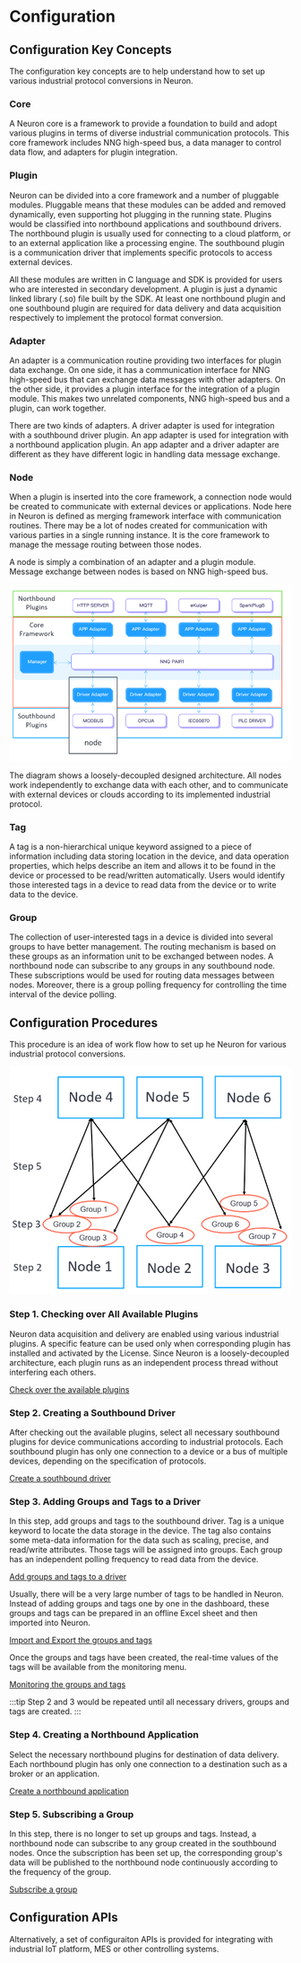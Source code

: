 # Configuration

## Configuration Key Concepts

The configuration key concepts are to help understand how to set up various industrial protocol conversions in Neuron.

### Core

A Neuron core is a framework to provide a foundation to build and adopt various plugins in terms of diverse industrial communication protocols. This core framework includes NNG high-speed bus, a data manager to control data flow, and adapters for plugin integration. 

### Plugin

Neuron can be divided into a core framework and a number of pluggable modules. Pluggable means that these modules can be added and removed dynamically, even supporting hot plugging in the running state. Plugins would be classified into northbound applications and southbound drivers. The northbound plugin is usually used for connecting to a cloud platform, or to an external application like a processing engine. The southbound plugin is a communication driver that implements specific protocols to access external devices. 

All these modules are written in C language and SDK is provided for users who are interested in secondary development. A plugin is just a dynamic linked library (.so) file built by the SDK. At least one northbound plugin and one southbound plugin are required for data delivery and data acquisition respectively to implement the protocol format conversion.

### Adapter

An adapter is a communication routine providing two interfaces for plugin data exchange. On one side, it has a communication interface for NNG high-speed bus that can exchange data messages with other adapters. On the other side, it provides a plugin interface for the integration of a plugin module. This makes two unrelated components, NNG high-speed bus and a plugin, can work together. 

There are two kinds of adapters. A driver adapter is used for integration with a southbound driver plugin. An app adapter is used for integration with a northbound application plugin. An app adapter and a driver adapter are different as they have different logic in handling data message exchange.

### Node

When a plugin is inserted into the core framework, a connection node would be created to communicate with external devices or applications. Node here in Neuron is defined as merging framework interface with communication routines. There may be a lot of nodes created for communication with various parties in a single running instance. It is the core framework to manage the message routing between those nodes. 

A node is simply a combination of an adapter and a plugin module. Message exchange between nodes is based on NNG high-speed bus.

![Architecture](./assets/concepts.png)

The diagram shows a loosely-decoupled designed architecture. All nodes work independently to exchange data with each other, and to communicate with external devices or clouds according to its implemented industrial protocol.

### Tag

A tag is a non-hierarchical unique keyword assigned to a piece of information including data storing location in the device, and data operation properties, which helps describe an item and allows it to be found in the device or processed to be read/written automatically. Users would identify those interested tags in a device to read data from the device or to write data to the device.

### Group

The collection of user-interested tags in a device is divided into several groups to have better management. The routing mechanism is based on these groups as an information unit to be exchanged between nodes. A northbound node can subscribe to any groups in any southbound node. These subscriptions would be used for routing data messages between nodes. Moreover, there is a group polling frequency for controlling the time interval of the device polling.

## Configuration Procedures

This procedure is an idea of work flow how to set up he Neuron for various industrial protocol conversions.

![Configuration Steps](./assets/config.png)

### Step 1. Checking over All Available Plugins

Neuron data acquisition and delivery are enabled using various industrial plugins. A specific feature can be used only when corresponding plugin has installed and activated by the License. Since Neuron is a loosely-decoupled architecture, each plugin runs as an independent process thread without interfering each others. 

[Check over the available plugins](./plugin-management/plugin-management.md)

### Step 2. Creating a Southbound Driver

After checking out the available plugins, select all necessary southbound plugins for device communications according to industrial protocols. Each southbound plugin has only one connection to a device or a bus of multiple devices, depending on the specification of protocols.

[Create a southbound driver](./south-devices/south-devices.md)

### Step 3. Adding Groups and Tags to a Driver

In this step, add groups and tags to the southbound driver. Tag is a unique keyword to locate the data storage in the device. The tag also contains some meta-data information for the data such as scaling, precise, and read/write attributes. Those tags will be assigned into groups. Each group has an independent polling frequency to read data from the device. 

[Add groups and tags to a driver](./groups-tags/groups-tags.md)

Usually, there will be a very large number of tags to be handled in Neuron. Instead of adding groups and tags one by one in the dashboard, these groups and tags can be prepared in an offline Excel sheet and then imported into Neuron.

[Import and Export the groups and tags](./import-export/import-export.md)

Once the groups and tags have been created, the real-time values of the tags will be available from the monitoring menu.

[Monitoring the groups and tags](../usage/monitoring.md)

:::tip
Step 2 and 3 would be repeated until all necessary drivers, groups and tags are created.
:::

### Step 4. Creating a Northbound Application

Select the necessary northbound plugins for destination of data delivery. Each northbound plugin has only one connection to a destination such as a broker or an application.

[Create a northbound application](./north-apps/north-apps.md)

### Step 5. Subscribing a Group

In this step, there is no longer to set up groups and tags. Instead, a northbound node can subscribe to any group created in the southbound nodes. Once the subscription has been set up, the corresponding group's data will be published to the northbound node continuously according to the frequency of the group.

[Subscribe a group](./subscription/subscription.md)

## Configuration APIs

Alternatively, a set of configuraiton APIs is provided for integrating with industrial IoT platform, MES or other controlling systems.


